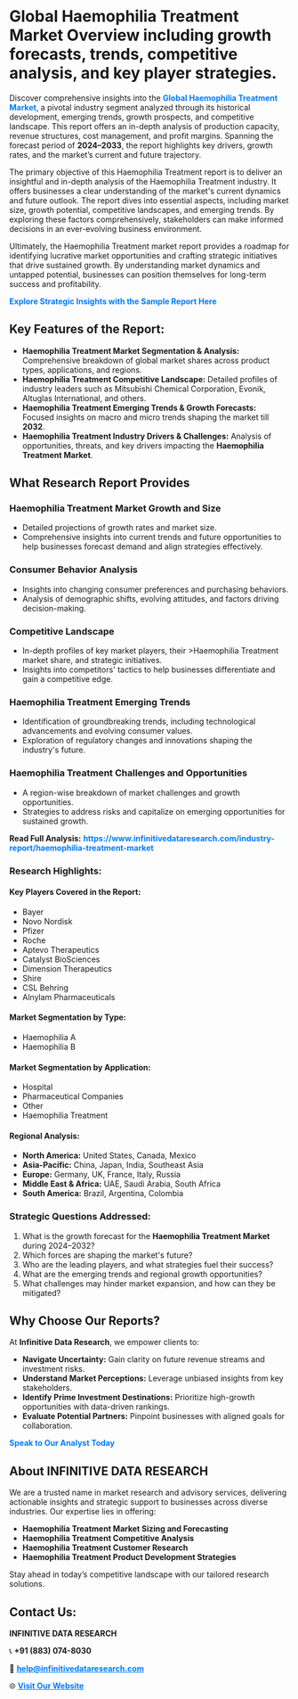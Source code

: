 <h1>Global Haemophilia Treatment Market Overview including growth forecasts, trends, competitive analysis, and key player strategies.</h1>
<p>
Discover comprehensive insights into the 
<a href="https://www.infinitivedataresearch.com/industry-report/haemophilia-treatment-market" rel="dofollow" style="color: #007BFF; text-decoration: none;"><strong>Global Haemophilia Treatment Market</strong></a>, a pivotal industry segment analyzed through its historical development, emerging trends, growth prospects, and competitive landscape. This report offers an in-depth analysis of production capacity, revenue structures, cost management, and profit margins. Spanning the forecast period of <strong>2024–2033</strong>, the report highlights key drivers, growth rates, and the market’s current and future trajectory.
</p>
<p>
The primary objective of this Haemophilia Treatment report is to deliver an insightful and in-depth analysis of the Haemophilia Treatment industry. It offers businesses a clear understanding of the market's current dynamics and future outlook. The report dives into essential aspects, including market size, growth potential, competitive landscapes, and emerging trends. By exploring these factors comprehensively, stakeholders can make informed decisions in an ever-evolving business environment.
</p>
<p>
Ultimately, the Haemophilia Treatment market report provides a roadmap for identifying lucrative market opportunities and crafting strategic initiatives that drive sustained growth. By understanding market dynamics and untapped potential, businesses can position themselves for long-term success and profitability.
</p>
<p>
<a href="https://www.infinitivedataresearch.com/request-sample/reportId=102568" style="color: #007BFF; text-decoration: none;"><strong>Explore Strategic Insights with the Sample Report Here</strong></a>
</p>

<h2>Key Features of the Report:</h2>
<ul>
<li><strong>Haemophilia Treatment Market Segmentation & Analysis:</strong> Comprehensive breakdown of global market shares across product types, applications, and regions.</li>
<li><strong>Haemophilia Treatment Competitive Landscape:</strong> Detailed profiles of industry leaders such as Mitsubishi Chemical Corporation, Evonik, Altuglas International, and others.</li>
<li><strong>Haemophilia Treatment Emerging Trends & Growth Forecasts:</strong> Focused insights on macro and micro trends shaping the market till <strong>2032</strong>.</li>
<li><strong>Haemophilia Treatment Industry Drivers & Challenges:</strong> Analysis of opportunities, threats, and key drivers impacting the <strong>Haemophilia Treatment Market</strong>.</li>
</ul>

<h2>What Research Report Provides</h2>
<h3>Haemophilia Treatment Market Growth and Size</h3>
<ul>
<li>Detailed projections of growth rates and market size.</li>
<li>Comprehensive insights into current trends and future opportunities to help businesses forecast demand and align strategies effectively.</li>
</ul>

<h3>Consumer Behavior Analysis</h3>
<ul>
<li>Insights into changing consumer preferences and purchasing behaviors.</li>
<li>Analysis of demographic shifts, evolving attitudes, and factors driving decision-making.</li>
</ul>

<h3>Competitive Landscape</h3>
<ul>
<li>In-depth profiles of key market players, their >Haemophilia Treatment market share, and strategic initiatives.</li>
<li>Insights into competitors' tactics to help businesses differentiate and gain a competitive edge.</li>
</ul>

<h3>Haemophilia Treatment Emerging Trends</h3>
<ul>
<li>Identification of groundbreaking trends, including technological advancements and evolving consumer values.</li>
<li>Exploration of regulatory changes and innovations shaping the industry's future.</li>
</ul>

<h3>Haemophilia Treatment Challenges and Opportunities</h3>
<ul>
<li>A region-wise breakdown of market challenges and growth opportunities.</li>
<li>Strategies to address risks and capitalize on emerging opportunities for sustained growth.</li>
</ul>
<p><strong>Read Full Analysis:</strong> <a href="https://www.infinitivedataresearch.com/industry-report/haemophilia-treatment-market" rel="dofollow" style="color: #007BFF; text-decoration: none;"><strong>https://www.infinitivedataresearch.com/industry-report/haemophilia-treatment-market</strong></a></p>
<h3>Research Highlights:</h3>
<h4>Key Players Covered in the Report:</h4>
<ul><li>Bayer</li><li>Novo Nordisk</li><li>Pfizer</li><li>Roche</li><li>Aptevo Therapeutics</li><li>Catalyst BioSciences</li><li>Dimension Therapeutics</li><li>Shire</li><li>CSL Behring</li><li>Alnylam Pharmaceuticals</li></ul>
<h4>Market Segmentation by Type:</h4>
<ul><li>Haemophilia A</li><li>Haemophilia B</li></ul>
<h4>Market Segmentation by Application:</h4>
<ul><li>Hospital</li><li>Pharmaceutical Companies</li><li>Other</li><li>Haemophilia Treatment</li></ul>

<h4>Regional Analysis:</h4>
<ul>
<li><strong>North America:</strong> United States, Canada, Mexico</li>
<li><strong>Asia-Pacific:</strong> China, Japan, India, Southeast Asia</li>
<li><strong>Europe:</strong> Germany, UK, France, Italy, Russia</li>
<li><strong>Middle East & Africa:</strong> UAE, Saudi Arabia, South Africa</li>
<li><strong>South America:</strong> Brazil, Argentina, Colombia</li>
</ul>

<h3>Strategic Questions Addressed:</h3>
<ol>
<li>What is the growth forecast for the <strong>Haemophilia Treatment Market</strong> during 2024–2032?</li>
<li>Which forces are shaping the market's future?</li>
<li>Who are the leading players, and what strategies fuel their success?</li>
<li>What are the emerging trends and regional growth opportunities?</li>
<li>What challenges may hinder market expansion, and how can they be mitigated?</li>
</ol>

<h2>Why Choose Our Reports?</h2>
<p>At <strong>Infinitive Data Research</strong>, we empower clients to:</p>
<ul>
<li><strong>Navigate Uncertainty:</strong> Gain clarity on future revenue streams and investment risks.</li>
<li><strong>Understand Market Perceptions:</strong> Leverage unbiased insights from key stakeholders.</li>
<li><strong>Identify Prime Investment Destinations:</strong> Prioritize high-growth opportunities with data-driven rankings.</li>
<li><strong>Evaluate Potential Partners:</strong> Pinpoint businesses with aligned goals for collaboration.</li>
</ul>
<p><a href="https://www.infinitivedataresearch.com/industry-report/haemophilia-treatment-market" rel="dofollow" style="color: #007BFF; text-decoration: none;"><strong>Speak to Our Analyst Today</strong></a></p>

<h2>About INFINITIVE DATA RESEARCH</h2>
<p>We are a trusted name in market research and advisory services, delivering actionable insights and strategic support to businesses across diverse industries. Our expertise lies in offering:</p>
<ul>
<li><strong>Haemophilia Treatment Market Sizing and Forecasting</strong></li>
<li><strong>Haemophilia Treatment Competitive Analysis</strong></li>
<li><strong>Haemophilia Treatment Customer Research</strong></li>
<li><strong>Haemophilia Treatment Product Development Strategies</strong></li>
</ul>
<p>Stay ahead in today’s competitive landscape with our tailored research solutions.</p>

<h2>Contact Us:</h2>
<p><strong>INFINITIVE DATA RESEARCH</strong></p>
<p>📞 <strong>+91 (883) 074-8030</strong></p>
<p>📧 <strong><a href="mailto:help@infinitivedataresearch.com" style="color: #007BFF;">help@infinitivedataresearch.com</a></strong></p>
<p>🌐 <strong><a href="https://www.infinitivedataresearch.com" rel="dofollow" style="color: #007BFF;">Visit Our Website</a></strong></p>